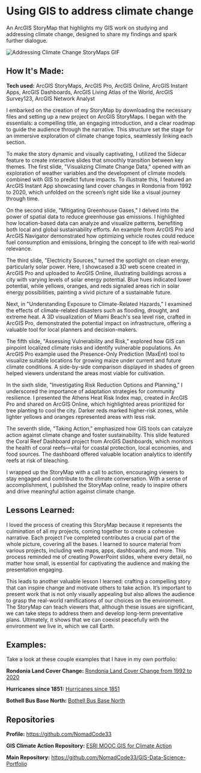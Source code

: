 # Using GIS to address climate change
An ArcGIS StoryMap that highlights my GIS work on studying and addressing climate change, designed to share my findings and spark further dialogue.

<img alt = "Addressing Climate Change StoryMaps GIF" img src="./Using GIS to address climate change - Google Chrome 2024-06-13 21-22-08.gif"/>

## How It's Made:

**Tech used:** ArcGIS StoryMaps, ArcGIS Pro, ArcGIS Online, ArcGIS Instant Apps, ArcGIS Dashboards, ArcGIS Living Atlas of the World, ArcGIS Survey123, ArcGIS Network Analyst

I embarked on the creation of my StoryMap by downloading the necessary files and setting up a new project on ArcGIS StoryMaps. I began with the essentials: a compelling title, an engaging introduction, and a clear roadmap to guide the audience through the narrative. This structure set the stage for an immersive exploration of climate change topics, seamlessly linking each section.

To make the story dynamic and visually captivating, I utilized the Sidecar feature to create interactive slides that smoothly transition between key themes. The first slide, "Visualizing Climate Change Data," opened with an exploration of weather variables and the development of climate models combined with GIS to predict future impacts. To illustrate this, I featured an ArcGIS Instant App showcasing land cover changes in Rondonia from 1992 to 2020, which unfolded on the screen’s right side like a visual journey through time.

On the second slide, "Mitigating Greenhouse Gases," I delved into the power of spatial data to reduce greenhouse gas emissions. I highlighted how location-based data can analyze and visualize patterns, benefiting both local and global sustainability efforts. An example from ArcGIS Pro and ArcGIS Navigator demonstrated how optimizing vehicle routes could reduce fuel consumption and emissions, bringing the concept to life with real-world relevance.

The third slide, "Electricity Sources," turned the spotlight on clean energy, particularly solar power. Here, I showcased a 3D web scene created in ArcGIS Pro and uploaded to ArcGIS Online, illustrating buildings across a city with varying levels of solar energy potential. Blue hues indicated lower potential, while yellows, oranges, and reds signaled areas rich in solar energy possibilities, painting a vivid picture of a sustainable future.

Next, in "Understanding Exposure to Climate-Related Hazards," I examined the effects of climate-related disasters such as flooding, drought, and extreme heat. A 3D visualization of Miami Beach's sea level rise, crafted in ArcGIS Pro, demonstrated the potential impact on infrastructure, offering a valuable tool for local planners and decision-makers.

The fifth slide, "Assessing Vulnerability and Risk," explored how GIS can pinpoint localized climate risks and identify vulnerable populations. An ArcGIS Pro example used the Presence-Only Prediction (MaxEnt) tool to visualize suitable locations for growing maize under current and future climate conditions. A side-by-side comparison displayed in shades of green helped viewers understand the areas most viable for cultivation.

In the sixth slide, "Investigating Risk Reduction Options and Planning," I underscored the importance of adaptation strategies for community resilience. I presented the Athens Heat Risk Index map, created in ArcGIS Pro and shared on ArcGIS Online, which highlighted areas prioritized for tree planting to cool the city. Darker reds marked higher-risk zones, while lighter yellows and oranges represented areas with less risk.

The seventh slide, "Taking Action," emphasized how GIS tools can catalyze action against climate change and foster sustainability. This slide featured the Coral Reef Dashboard project from ArcGIS Dashboards, which monitors the health of coral reefs—vital for coastal protection, local economies, and food sources. The dashboard offered valuable location analytics to identify reefs at risk of bleaching.

I wrapped up the StoryMap with a call to action, encouraging viewers to stay engaged and contribute to the climate conversation. With a sense of accomplishment, I published the StoryMap online, ready to inspire others and drive meaningful action against climate change.

## Lessons Learned:

I loved the process of creating this StoryMap because it represents the culmination of all my projects, coming together to create a cohesive narrative. Each project I’ve completed contributes a crucial part of the whole picture, covering all the bases. I learned to source material from various projects, including web maps, apps, dashboards, and more. This process reminded me of creating PowerPoint slides, where every detail, no matter how small, is essential for captivating the audience and making the presentation engaging.

This leads to another valuable lesson I learned: crafting a compelling story that can inspire change and motivate others to take action. It’s important to present work that is not only visually appealing but also allows the audience to grasp the real-world ramifications of our choices on the environment. The StoryMap can teach viewers that, although these issues are significant, we can take steps to address them and develop long-term preventative plans. Ultimately, it shows that we can coexist peacefully with the environment we live in, which we call Earth.

## Examples:
Take a look at these couple examples that I have in my own portfolio:

**Rondonia Land Cover Change:** [Rondonia Land Cover Change from 1992 to 2020](https://github.com/NomadCode33/GIS-Data-Science-Portfolio/tree/main/ESRI-MOOC-GIS-for-Climate-Action/Rondonia-Land-Cover-Change)

**Hurricanes since 1851:** [Hurricanes since 1851](https://github.com/NomadCode33/GIS-Data-Science-Portfolio/tree/main/ESRI-MOOC-Cartography/Hurricanes-since-1851)

**Bothell Bus Base North:** [Bothell Bus Base North](https://github.com/NomadCode33/GIS-Data-Science-Portfolio/tree/main/Furtado-and-Associates-Projects/Bothell%20Bus%20Base%20North)

## Repositories
**Profile:** https://github.com/NomadCode33

**GIS Climate Action Repository:** [ESRI MOOC GIS for Climate Action](https://github.com/NomadCode33/GIS-Data-Science-Portfolio/tree/main/ESRI-MOOC-GIS-for-Climate-Action)

**Main Repository:** https://github.com/NomadCode33/GIS-Data-Science-Portfolio
